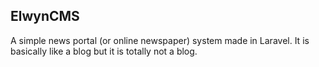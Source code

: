 ## ElwynCMS

A simple news portal (or online newspaper) system made in Laravel. It is basically like a blog but it is totally not a blog.